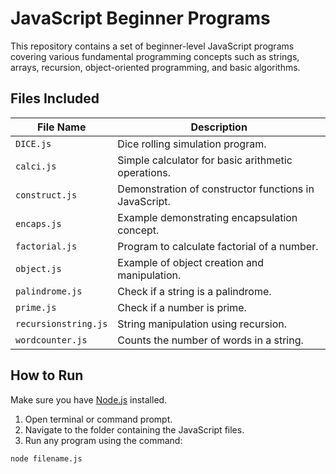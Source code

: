 # JavaScript Beginner Programs

This repository contains a set of beginner-level JavaScript programs covering various fundamental programming concepts such as strings, arrays, recursion, object-oriented programming, and basic algorithms.

## Files Included

| File Name             | Description                                        |
|-----------------------|--------------------------------------------------|
| `DICE.js`             | Dice rolling simulation program.                  |
| `calci.js`            | Simple calculator for basic arithmetic operations.|
| `construct.js`        | Demonstration of constructor functions in JavaScript.|
| `encaps.js`           | Example demonstrating encapsulation concept.      |
| `factorial.js`        | Program to calculate factorial of a number.       |
| `object.js`           | Example of object creation and manipulation.      |
| `palindrome.js`       | Check if a string is a palindrome.                 |
| `prime.js`            | Check if a number is prime.                         |
| `recursionstring.js`  | String manipulation using recursion.               |
| `wordcounter.js`      | Counts the number of words in a string.            |

## How to Run

Make sure you have [Node.js](https://nodejs.org/) installed.

1. Open terminal or command prompt.
2. Navigate to the folder containing the JavaScript files.
3. Run any program using the command:

```bash
node filename.js
